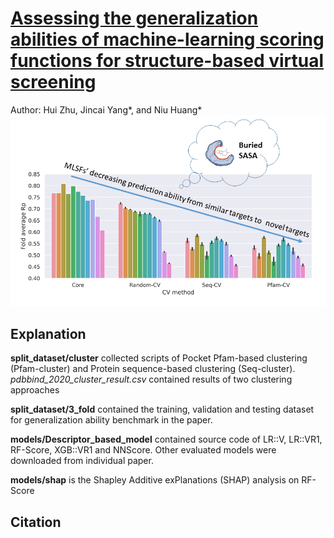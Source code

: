 # [Assessing the generalization abilities of machine-learning scoring functions for structure-based virtual screening](https://chemrxiv.org/engage/chemrxiv/article-details/62d53f80fe12e38913a7e287)
Author: Hui Zhu, Jincai Yang*, and Niu Huang*
![](https://github.com/hnlab/generalization_benchmark/blob/main/png/Cover_Picture.png)

## Explanation
**split_dataset/cluster** collected scripts of Pocket Pfam-based clustering (Pfam-cluster) and Protein sequence-based clustering (Seq-cluster). *pdbbind_2020_cluster_result.csv* contained results of two clustering approaches


**split_dataset/3_fold** contained the training, validation and testing dataset for generalization ability benchmark in the paper.

**models/Descriptor_based_model**  contained source code of LR::V, LR::VR1, RF-Score, XGB::VR1 and NNScore. Other evaluated models were downloaded from individual paper.

**models/shap** is the Shapley Additive exPlanations (SHAP) analysis on RF-Score



## Citation


